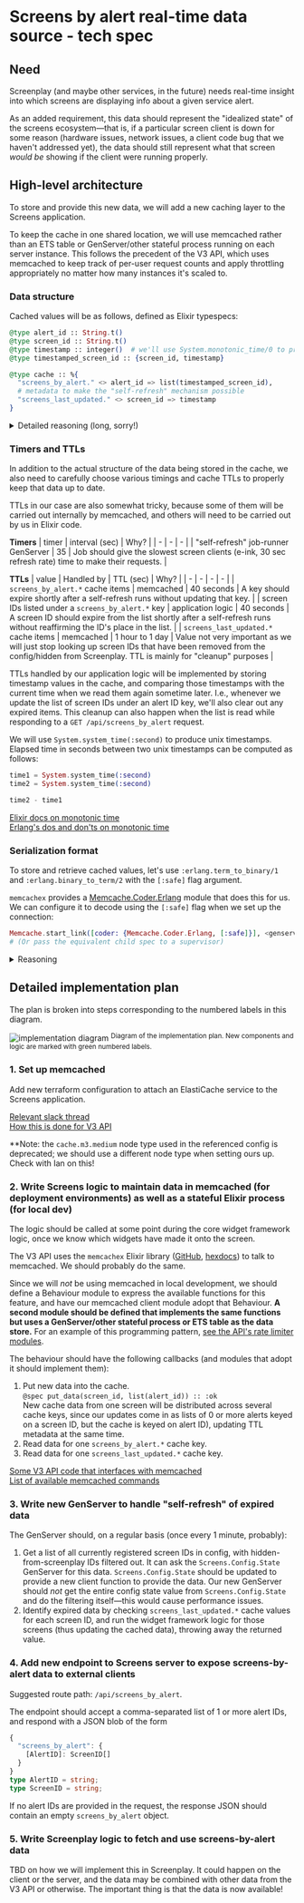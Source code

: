 # Screens by alert real-time data source - tech spec

## Need

Screenplay (and maybe other services, in the future) needs real-time insight into which screens are
displaying info about a given service alert.

As an added requirement, this data should represent the "idealized state" of the screens ecosystem—that is, if a particular screen client is down for some reason (hardware issues, network issues, a client code bug that we haven't addressed yet), the data should still represent what that screen _would be_ showing if the client were running properly.

## High-level architecture

To store and provide this new data, we will add a new caching layer to the Screens application.

To keep the cache in one shared location, we will use memcached rather than an ETS table or GenServer/other stateful process running on each server instance. This follows the precedent of the V3 API, which uses memcached to keep track of per-user request counts and apply throttling appropriately no matter how many instances it's scaled to.

### Data structure

Cached values will be as follows, defined as Elixir typespecs:
```ex
@type alert_id :: String.t()
@type screen_id :: String.t()
@type timestamp :: integer()  # we'll use System.monotonic_time/0 to produce these
@type timestamped_screen_id :: {screen_id, timestamp}

@type cache :: %{
  "screens_by_alert." <> alert_id => list(timestamped_screen_id),
  # metadata to make the "self-refresh" mechanism possible
  "screens_last_updated." <> screen_id => timestamp
}
```

<details>
  <summary>Detailed reasoning (long, sorry!)</summary>

  - - -

  ## What we're _not_ doing, and why

  Ideally, the data structure being stored is a "bipartite graph", or a "bidirectional map". We need to be able to look up values in two directions:
  - **screen ID -> alert IDs**: to facilitate updates to the cached data—we look up the previous value to determine which alerts, if any, have been removed.
  - **alert ID -> screen IDs**: to answer the original "what screens are showing this alert" question.

  This would allow us to always keep a fully accurate picture of what screens are showing what alerts.

  ![data structure diagram][data structure diagram]

  **However**, to implement such a data structure in code, we'd need to have some duplicate data. We'd need a cache key for every way you can do a lookup, so there would be keys for every screen _and_ every alert that's displayed on at least one screen.

  On top of that, every data update would require a potentially large number of updates to separate cache keys. Unfortunately, memcached is not designed for transactional/locking multi-key updates, so we would likely encounter race conditions and data inconsistency with the frequency of data updates and two separate server instances writing to the shared cache.

  ## What we're doing, and why

  **The cache will rely on data updates to be aware of the _presence_ of a given alert on a given screen, and will rely on data expiring from the cache to be aware of the _new absence_ of a given alert from a given screen.**

  This approach allows us to cache the data as a regular old map, and perform fewer cache operations in response to each screen data update.

  By not explicitly tracking which screens are no longer present, we can reduce the number of cache operations per data update.

  Cached screen IDs under an alert will each be paired with an update timestamp, and expired screen ID will be removed from the list whenever an alert key is updated.

  Alert keys will also have a TTL handled by memcached. memcached will remove any alert keys that don't receive an update within that TTL.

  In order to track when each screen update last happened and make the "self-refresh" mechanism possible, we will also store screen ID => timestamp values.

  - - -

</details>

### Timers and TTLs

In addition to the actual structure of the data being stored in the cache, we also need to carefully choose various timings and cache TTLs to properly keep that data up to date.

TTLs in our case are also somewhat tricky, because some of them will be carried out internally by memcached, and others will need to be carried out by us in Elixir code.

**Timers**
| timer | interval (sec) | Why? |
| - | - | - |
| "self-refresh" job-runner GenServer | 35 | Job should give the slowest screen clients (e-ink, 30 sec refresh rate) time to make their requests. |

**TTLs**
| value | Handled by | TTL (sec) | Why? |
| - | - | - | - |
| `screens_by_alert.*` cache items | memcached | 40 seconds | A key should expire shortly after a self-refresh runs without updating that key. |
| screen IDs listed under a `screens_by_alert.*` key | application logic | 40 seconds | A screen ID should expire from the list shortly after a self-refresh runs without reaffirming the ID's place in the list. |
| `screens_last_updated.*` cache items | memcached | 1 hour to 1 day | Value not very important as we will just stop looking up screen IDs that have been removed from the config/hidden from Screenplay. TTL is mainly for "cleanup" purposes |

TTLs handled by our application logic will be implemented by storing timestamp values in the cache, and comparing those timestamps with the current time when we read them again sometime later. I.e., whenever we update the list of screen IDs under an alert ID key, we'll also clear out any expired items. This cleanup can also happen when the list is read while responding to a `GET /api/screens_by_alert` request.

We will use `System.system_time(:second)` to produce unix timestamps. Elapsed time in seconds between two unix timestamps can be computed as follows:
```ex
time1 = System.system_time(:second)
time2 = System.system_time(:second)

time2 - time1
```

[Elixir docs on monotonic time][hexdocs:monotonic time]\
[Erlang's dos and don'ts on monotonic time][erldocs:monotonic time]

### Serialization format

To store and retrieve cached values, let's use `:erlang.term_to_binary/1` and `:erlang.binary_to_term/2` with the `[:safe]` flag argument.

`memcachex` provides a [Memcache.Coder.Erlang][hexdocs:memcachex erlang coder] module that does this for us. We can configure it to decode
using the `[:safe]` flag when we set up the connection:
```ex
Memcache.start_link([coder: {Memcache.Coder.Erlang, [:safe]}], <genserver_opts>)
# (Or pass the equivalent child spec to a supervisor)
```

<details>
  <summary>Reasoning</summary>

  - - -

  Since the following are true:
  - The cache is only accessible to our application; that is, it's a trusted source
  - The cache is only used to store and retrieve Elixir terms

  we can take advantage of Erlang's binary term storage format
  to store the cached data. This confers two advantages over JSON:

  1. Serialization/deserialization runs about twice as fast as `Jason.encode!/1` and `Jason.decode!/1`, per some quick tests I ran
  2. We aren't limited to JSON-serializable values. We can store and retrieve structs unchanged—e.g. `DateTime`s and `MapSet`s—as well as maps with atom keys, without any extra logic on the deserialization side. `:erlang.binary_to_term/2` will fully restore any term for us.

  - - -

</details>

## Detailed implementation plan

The plan is broken into steps corresponding to the numbered labels in this diagram.

![implementation diagram][implementation diagram]
  <sup>Diagram of the implementation plan. New components and logic are marked with green numbered labels.</sup>

### 1. Set up memcached

Add new terraform configuration to attach an ElastiCache service to the Screens application.

[Relevant slack thread][api elasticache slack thread]\
[How this is done for V3 API][api elasticache terraform config]

**Note: the `cache.m3.medium` node type used in the referenced config is deprecated; we should use a different node type when setting ours up. Check with Ian on this!

### 2. Write Screens logic to maintain data in memcached (for deployment environments) as well as a stateful Elixir process (for local dev)

The logic should be called at some point during the core widget framework logic, once we know which widgets have made it onto the screen.

The V3 API uses the `memcachex` Elixir library ([GitHub][memcachex github], [hexdocs][memcachex hexdocs]) to talk to memcached. We should probably do the same.

Since we will _not_ be using memcached in local development, we should define a Behaviour module to express the available functions for this feature, and have our memcached client module adopt that Behaviour. **A second module should be defined that implements the same functions but uses a GenServer/other stateful process or ETS table as the data store.** For an example of this programming pattern, [see the API's rate limiter modules][api rate limiter modules].

The behaviour should have the following callbacks (and modules that adopt it should implement them):

1. Put new data into the cache.\
   `@spec put_data(screen_id, list(alert_id)) :: :ok`\
   New cache data from one screen will be distributed across several cache keys, since our updates come in as lists of 0 or more alerts keyed on a screen ID, but the cache is keyed on alert ID), updating TTL metadata at the same time.
2. Read data for one `screens_by_alert.*` cache key.
3. Read data for one `screens_last_updated.*` cache key.

[Some V3 API code that interfaces with memcached][api memcached code]\
[List of available memcached commands][memcached commands doc]

### 3. Write new GenServer to handle "self-refresh" of expired data

The GenServer should, on a regular basis (once every 1 minute, probably):
1. Get a list of all currently registered screen IDs in config, with hidden-from-screenplay IDs filtered out. It can ask the `Screens.Config.State` GenServer for this data. `Screens.Config.State` should be updated to provide a new client function to provide the data. Our new GenServer should _not_ get the entire config state value from `Screens.Config.State` and do the filtering itself—this would cause performance issues.
2. Identify expired data by checking `screens_last_updated.*` cache values for each screen ID, and run the widget framework logic for those screens (thus updating the cached data), throwing away the returned value.

### 4. Add new endpoint to Screens server to expose screens-by-alert data to external clients

Suggested route path: `/api/screens_by_alert`.

The endpoint should accept a comma-separated list of 1 or more alert IDs, and respond with a JSON blob of the form
```ts
{
  "screens_by_alert": {
    [AlertID]: ScreenID[]
  }
}
type AlertID = string;
type ScreenID = string;
```

If no alert IDs are provided in the request, the response JSON should contain an empty `screens_by_alert` object.

### 5. Write Screenplay logic to fetch and use screens-by-alert data

TBD on how we will implement this in Screenplay. It could happen on the client or the server, and the data may be combined with other data from the V3 API or otherwise. The important thing is that the data is now available!


[implementation diagram]: /docs/assets/screenplay_screens_by_alert_final_implementation_diagram.png
[hexdocs:memcachex erlang coder]: https://hexdocs.pm/memcachex/Memcache.Coder.Erlang.html
[api elasticache slack thread]: https://mbta.slack.com/archives/CSZEKL4G4/p1663876864825769
[api elasticache terraform config]: https://github.com/mbta/devops/blob/0b698ae72ba68a24c31c836c591fdca99ea67113/terraform/prod/api.tf#L167-L179
[memcachex github]: https://github.com/ananthakumaran/memcachex
[memcachex hexdocs]: https://hexdocs.pm/memcachex/readme.html
[api memcached code]: https://github.com/mbta/api/blob/5863e82aec29f7b7fe5e13e39b2e0e39339df52d/apps/api_web/lib/api_web/rate_limiter/memcache/supervisor.ex
[api rate limiter modules]: https://github.com/mbta/api/tree/5863e82aec29f7b7fe5e13e39b2e0e39339df52d/apps/api_web/lib/api_web/rate_limiter
[memcached commands doc]: https://github.com/memcached/memcached/wiki/Commands
[data structure diagram]: /docs/assets/screens_by_alert_cached_data_structure.png
[hexdocs:monotonic time]: https://hexdocs.pm/elixir/System.html#module-time
[erldocs:monotonic time]: https://www.erlang.org/doc/apps/erts/time_correction.html#how-to-work-with-the-new-api
